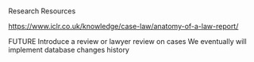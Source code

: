 #

Research Resources

https://www.iclr.co.uk/knowledge/case-law/anatomy-of-a-law-report/

FUTURE
Introduce a review or lawyer review on cases
We eventually will implement database changes history
